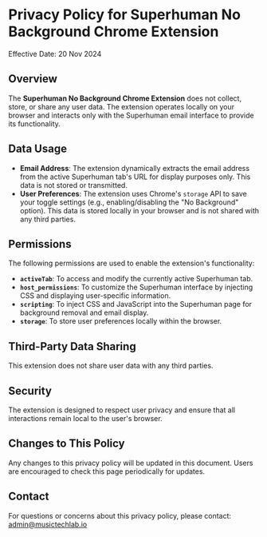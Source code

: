# Privacy Policy for Superhuman No Background Chrome Extension

Effective Date: 20 Nov 2024

## Overview
The **Superhuman No Background Chrome Extension** does not collect, store, or share any user data. The extension operates locally on your browser and interacts only with the Superhuman email interface to provide its functionality.

## Data Usage
- **Email Address**: The extension dynamically extracts the email address from the active Superhuman tab's URL for display purposes only. This data is not stored or transmitted.
- **User Preferences**: The extension uses Chrome's `storage` API to save your toggle settings (e.g., enabling/disabling the "No Background" option). This data is stored locally in your browser and is not shared with any third parties.

## Permissions
The following permissions are used to enable the extension's functionality:
- **`activeTab`**: To access and modify the currently active Superhuman tab.
- **`host_permissions`**: To customize the Superhuman interface by injecting CSS and displaying user-specific information.
- **`scripting`**: To inject CSS and JavaScript into the Superhuman page for background removal and email display.
- **`storage`**: To store user preferences locally within the browser.

## Third-Party Data Sharing
This extension does not share user data with any third parties.

## Security
The extension is designed to respect user privacy and ensure that all interactions remain local to the user's browser.

## Changes to This Policy
Any changes to this privacy policy will be updated in this document. Users are encouraged to check this page periodically for updates.

## Contact
For questions or concerns about this privacy policy, please contact: admin@musictechlab.io